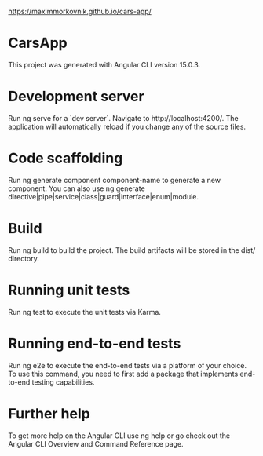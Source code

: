 <https://maximmorkovnik.github.io/cars-app/>
  
<h1>CarsApp</h1>
This project was generated with Angular CLI version 15.0.3.

<h1>Development server</h1>
Run ng serve for a `dev server`. Navigate to http://localhost:4200/. The application will automatically reload if you change any of the source files.

<h1>Code scaffolding</h1>
Run ng generate component component-name to generate a new component. You can also use ng generate directive|pipe|service|class|guard|interface|enum|module.

<h1>Build</h1>
Run ng build to build the project. The build artifacts will be stored in the dist/ directory.

<h1>Running unit tests</h1>
Run ng test to execute the unit tests via Karma.

<h1>Running end-to-end tests</h1>
Run ng e2e to execute the end-to-end tests via a platform of your choice. To use this command, you need to first add a package that implements end-to-end testing capabilities.

<h1>Further help</h1>
To get more help on the Angular CLI use ng help or go check out the Angular CLI Overview and Command Reference page.
